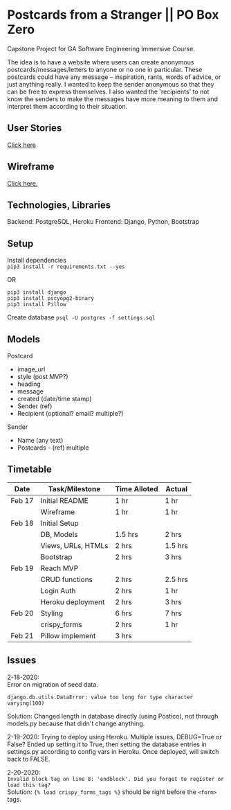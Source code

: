# Postcards from a Stranger || PO Box Zero

Capstone Project for GA Software Engineering Immersive Course.

The idea is to have a website where users can create anonymous postcards/messages/letters to anyone or no one in particular. These postcards could have any message – inspiration, rants, words of advice, or just anything really. I wanted to keep the sender anonymous so that they can be free to express themselves. I also wanted the 'recipients' to not know the senders to make the messages have more meaning to them and interpret them according to their situation.

## User Stories

[Click here](./planning/USER-STORIES.md)

## Wireframe

[Click here.](https://xd.adobe.com/view/d32d9749-1010-4adf-431a-960db3131c8e-a51c/)

## Technologies, Libraries

Backend: PostgreSQL, Heroku
Frontend: Django, Python, Bootstrap

## Setup

Install dependencies  
`pip3 install -r requirements.txt --yes`

OR

`pip3 install django`  
`pip3 install pscyopg2-binary`  
`pip3 install Pillow`

Create database
`psql -U postgres -f settings.sql`

## Models

Postcard

- image_url
- style (post MVP?)
- heading
- message
- created (date/time stamp)
- Sender (ref)
- Recipient (optional? email? multiple?)

Sender

- Name (any text)
- Postcards - (ref) multiple

## Timetable

| Date   | Task/Milestone     | Time Alloted | Actual  |
| ------ | ------------------ | ------------ | ------- |
| Feb 17 | Initial README     | 1 hr         | 1 hr    |
|        | Wireframe          | 1 hr         | 1 hr    |
| Feb 18 | Initial Setup      |              |         |
|        | DB, Models         | 1.5 hrs      | 2 hrs   |
|        | Views, URLs, HTMLs | 2 hrs        | 1.5 hrs |
|        | Bootstrap          | 2 hrs        | 3 hrs   |
| Feb 19 | Reach MVP          |              |         |
|        | CRUD functions     | 2 hrs        | 2.5 hrs |
|        | Login Auth         | 2 hrs        | 1 hr    |
|        | Heroku deployment  | 2 hrs        | 3 hrs   |
| Feb 20 | Styling            | 6 hrs        | 7 hrs   |
|        | crispy_forms       | 2 hrs        | 1 hr    |
| Feb 21 | Pillow implement   | 3 hrs        |         |

## Issues

2-18-2020:  
Error on migration of seed data.

```
django.db.utils.DataError: value too long for type character varying(100)
```

Solution: Changed length in database directly (using Postico), not through models.py because that didn't change anything.

2-19-2020:
Trying to deploy using Heroku. Multiple issues, DEBUG=True or False?
Ended up setting it to True, then setting the database entries in settings.py according to config vars in Heroku. Once deployed, will switch back to FALSE.

2-20-2020:  
`Invalid block tag on line 8: 'endblock'. Did you forget to register or load this tag?`  
Solution: `{% load crispy_forms_tags %}` should be right before the `<form>` tags.
